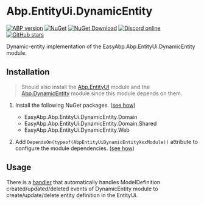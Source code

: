 # Abp.EntityUi.DynamicEntity

[![ABP version](https://img.shields.io/badge/dynamic/xml?style=flat-square&color=yellow&label=abp&query=%2F%2FProject%2FPropertyGroup%2FAbpVersion&url=https%3A%2F%2Fraw.githubusercontent.com%2FEasyAbp%2FAbp.EntityUi%2Fmaster%2FDirectory.Build.props)](https://abp.io)
[![NuGet](https://img.shields.io/nuget/v/EasyAbp.Abp.EntityUi.DynamicEntity.Domain.Shared.svg?style=flat-square)](https://www.nuget.org/packages/EasyAbp.Abp.EntityUi.DynamicEntity.Domain.Shared)
[![NuGet Download](https://img.shields.io/nuget/dt/EasyAbp.Abp.EntityUi.DynamicEntity.Domain.Shared.svg?style=flat-square)](https://www.nuget.org/packages/EasyAbp.Abp.EntityUi.DynamicEntity.Domain.Shared)
[![Discord online](https://badgen.net/discord/online-members/xyg8TrRa27?label=Discord)](https://discord.gg/xyg8TrRa27)
[![GitHub stars](https://img.shields.io/github/stars/EasyAbp/Abp.EntityUi?style=social)](https://www.github.com/EasyAbp/Abp.EntityUi)

Dynamic-entity implementation of the EasyAbp.Abp.EntityUi.DynamicEntity module.

## Installation

> Should also install the [Abp.EntityUI](/modules/Abp.EntityUi/README.md#installation) module and the [Abp.DynamicEntity](https://github.com/EasyAbp/Abp.DynamicEntity) module since this module depends on them.

1. Install the following NuGet packages. ([see how](https://github.com/EasyAbp/EasyAbpGuide/blob/master/docs/How-To.md#add-nuget-packages))

    * EasyAbp.Abp.EntityUi.DynamicEntity.Domain
    * EasyAbp.Abp.EntityUi.DynamicEntity.Domain.Shared
    * EasyAbp.Abp.EntityUi.DynamicEntity.Web

1. Add `DependsOn(typeof(AbpEntityUiDynamicEntityXxxModule))` attribute to configure the module dependencies. ([see how](https://github.com/EasyAbp/EasyAbpGuide/blob/master/docs/How-To.md#add-module-dependencies))

## Usage

There is a [handler](https://github.com/EasyAbp/Abp.EntityUi/blob/main/providers/dynamic-entity/EasyAbp.Abp.EntityUi.DynamicEntity.Domain/EasyAbp/Abp/EntityUi/DynamicEntity/EventHandlers/DynamicEntityModelDefinitionEventHandler.cs) that automatically handles ModelDefinition created/updated/deleted events of DynamicEntity module to create/update/delete entity definition in the EntityUi.